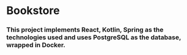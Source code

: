 # Bookstore
### This project implements React, Kotlin, Spring as the technologies used and uses PostgreSQL as the database, wrapped in Docker.
